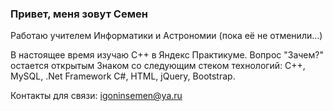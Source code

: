 ### Привет, меня зовут Семен

Работаю учителем Информатики и Астрономии (пока её не отменили...)

В настоящее время изучаю C++ в Яндекс Практикуме. Вопрос "Зачем?" остается открытым
Знаком со следующим стеком технологий:
C++, MySQL, .Net Framework C#, HTML, jQuery, Bootstrap.

Контакты для связи:
igoninsemen@ya.ru

<!--
**semion64/semion64** is a ✨ _special_ ✨ repository because its `README.md` (this file) appears on your GitHub profile.

Here are some ideas to get you started:

- 🔭 I’m currently working on ...
- 🌱 I’m currently learning ...
- 👯 I’m looking to collaborate on ...
- 🤔 I’m looking for help with ...
- 💬 Ask me about ...
- 📫 How to reach me: ...
- 😄 Pronouns: ...
- ⚡ Fun fact: ...
-->
